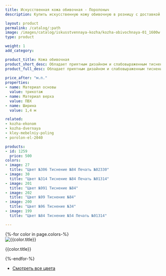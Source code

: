 ```yaml
---
title: Искусственная кожа обивочная - Поролоныч
description: Купить искусственную кожу обивочную в розницу с доставкой по Москве.

layout: product
permalink: /catalog/:path
image: /images/catalog/iskusstvennaya-kozha/kozha-obivochnaya-01_1600w.jpg
type: product

weight: 1
add_category: 

product_title: Кожа обивочная
product_short_desc: Обладает приятным дизайном и слабовыраженным тиснением. Высокая прочность и износостойкость.
product_full_desc: Обладает приятным дизайном и слабовыраженным тиснением. Высокая прочность и износостойкость.
        
price_after: "м.п."
properties:
- name: Материал основы
  value: трикотаж
- name: Материал верха
  value: ПВХ
- name: Ширина
  value: 1,4 м

related:
- kozha-ekonom
- kozha-dvernaya
- kley-mebelniy-poling
- porolon-el-2040

products:
- id: 1259
  price: 500
colors:
- image: 27
  title: "Цвет №306 Тиснение №84 Печать №02330"
- image: 30
  title: "Цвет №314 Тиснение №84 Печать №01314"
- image: 201
  title: "Цвет №991 Тиснение №84"
- image: 202
  title: "Цвет №99 Тиснение №84"
- image: 200
  title: "Цвет №96 Тиснение №34"
- image: 199
  title: "Цвет №84 Тиснение №54 Печать №01314"

---
```

<div class="items">
{%-for color in page.colors-%}
<div class="item">
<img class="image fit" loading="lazy" src="/images/kozha/{{color.image}}.jpg" alt="{{color.title}}" title="{{color.title}}"/>
<p>{{color.title}}</p>
</div>
{%-endfor-%}
</div>
<ul class="actions align-center">
<li>
<a href="/catalog/iskusstvennaya-kozha/katalog-cvetov-kozhi" class="button special">Смотреть все цвета</a>
</li>
</ul>